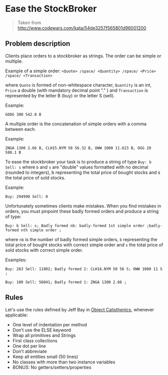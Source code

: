 # Ease the StockBroker

> Taken from http://www.codewars.com/kata/54de3257f565801d96001200

## Problem description

Clients place orders to a stockbroker as strings. The order can be simple or multiple.

Example of a simple order: `<Quote> /space/ <Quantity> /space/ <Price> /space/ <Transaction>`

where `Quote` is formed of non-whitespace character, `Quantity` is an int, `Price` a double (with mandatory decimal point "." ) and `Transaction` is represented by the letter B (buy) or the letter S (sell).

Example:

`GOOG 300 542.0 B`

A multiple order is the concatenation of simple orders with a comma between each.

Example:

`ZNGA 1300 2.66 B, CLH15.NYM 50 56.32 B, OWW 1000 11.623 B, OGG 20 580.1 B`

To ease the stockbroker your task is to produce a string of type `Buy: b Sell: s` where `b` and `s` are "double" values formatted with no decimal (rounded to integers), b representing the total price of bought stocks and s the total price of sold stocks.

Example:

`Buy: 294990 Sell: 0`

Unfortunately sometimes clients make mistakes. When you find mistakes in orders, you must pinpoint these badly formed orders and produce a string of type:

`Buy: b Sell: s; Badly formed nb: badly-formed 1st simple order ;badly-formed nth simple order ;`

where `nb` is the number of badly formed simple orders, `b` representing the total price of bought stocks with correct simple order and `s` the total price of sold stocks with correct simple order.

Examples:

`Buy: 263 Sell: 11802; Badly formed 2: CLH16.NYM 50 56 S; OWW 1000 11 S ;`

`Buy: 100 Sell: 56041; Badly formed 1: ZNGA 1300 2.66 ;`

## Rules

Let's use the rules defined by Jeff Bay in [Object Calisthenics](https://www.cs.helsinki.fi/u/luontola/tdd-2009/ext/ObjectCalisthenics.pdf), whenever applicable:
* One level of indentation per method
* Don’t use the ELSE keyword
* Wrap all primitives and Strings
* First class collections
* One dot per line
* Don’t abbreviate
* Keep all entities small (50 lines)
* No classes with more than two instance variables
* BONUS: No getters/setters/properties